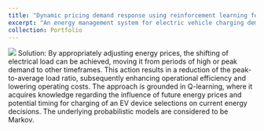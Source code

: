 ```yaml
---
title: "Dynamic pricing demand response using reinforcement learning for charging of EV's"
excerpt: "An energy management system for electric vehicle charging demand response was developed, wherein energy expenses are minimized, consumption patterns are optimized, and online learning is employed to predict the impact of future energy prices and consumer decisions on long-term cost-effective charging schedules."
collection: Portfolio
---
```

<img src="/ameyjoshi.github.io/images/RFID_1.png">
Solution:
By appropriately adjusting energy prices, the shifting of electrical load can be achieved, moving it from periods of high or peak demand to other timeframes. This action results in a reduction of the peak-to-average load ratio, subsequently enhancing operational efficiency and lowering operating costs. The approach is grounded in Q-learning, where it acquires knowledge regarding the influence of future energy prices and potential timing for charging of an EV device selections on current energy decisions. The underlying probabilistic models are considered to be Markov.



